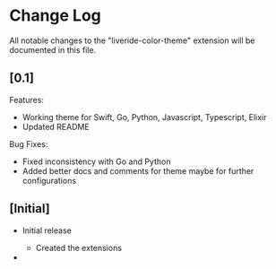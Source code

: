 # Change Log

All notable changes to the "liveride-color-theme" extension will be documented in this file.

## [0.1]

Features:

- Working theme for Swift, Go, Python, Javascript, Typescript, Elixir
- Updated README

Bug Fixes:

- Fixed inconsistency with Go and Python
- Added better docs and comments for theme maybe for further configurations

## [Initial]

- Initial release

  - Created the extensions

-

